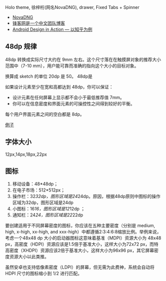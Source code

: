Holo theme, 徐梓桁(网名NovaDNG), drawer, Fixed Tabs + Spinner

* [NovaDNG](http://www.geekpark.net/user/home/seeds/163712)
* [锋客网是一个中文团队博客](http://www.phonekr.com/)
* [Android Design in Action — 以知乎为例](http://www.geekpark.net/read/view/186387)


## 48dp 规律

48dp 转换成实际尺寸大约在 9mm 左右。这个尺寸落在在触摸屏对象的推荐大小范围中（7-10 mm），用户能可靠而准确的指向这个大小的目标对象。

换算成 sketch 的单位 20dp 是 50。 48dp是

如果设计元素至少在宽和高都达到 48dp，你可以保证：

* 设计元素在任何屏幕上显示都不会小于最低推荐值 7mm。
* 你可以在信息密度和界面元素的可操控性之间得到较好的平衡。

每个用户界面元素之间的空白都是 8dp。

[例子](http://23.244.200.195/design/style/metrics-grids.html#48dp-rhythm)

## 字体大小

12px,14px,18px,22px

## 图标

1. 移动设备：48*48dp；
2. 在电子市场：512*512px；
3. 操作栏：32*32dp，图形区域是24*24dp。原因，根据48dp原则中图标的操作区域为32dp，图形区域是24dp
4. 小图标：16*16，图形区域是12*12dp ；
5. 通知栏：24*24，图形区域是22*22dp

要创建适用于不同屏幕密度的图标，你应该在五种主要密度（分别是 medium, high, x-high, xx-high, and xxx-high）中都遵循2:3:4:6:8缩放比例。举例来说，考虑一个48x48 dp 大小的启动器图标这意味着基准（MDPI）资源大小为 48x48 px，高密度（HDPI）资源应该是1.5倍于基准大小，这样大小为72x72 px，而特高密度（XHDPI）资源应该2倍于基准大小，这样大小为96x96 px，其它屏幕密度资源大小以此类推。

虽然安卓也支持低像素密度（LDPI）的屏幕，但无需为此费神，系统会自动将 HDPI 尺寸的图标缩小到 1/2 进行匹配。
